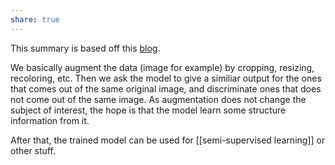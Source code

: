 ```yaml
---
share: true
---
```

This summary is based off this [blog](https://towardsdatascience.com/understanding-contrastive-learning-d5b19fd96607). 

We basically augment the data (image for example) by cropping, resizing, recoloring, etc. Then we ask the model to give a similiar output for the ones that comes out of the same original image, and discriminate ones that does not come out of the same image. As augmentation does not change the subject of interest, the hope is that the model learn some structure information from it. 

After that, the trained model can be used for [[semi-supervised learning]] or other stuff.